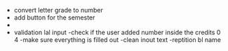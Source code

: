 - convert letter grade to number
- add button for the semester
-
- validation lal input
  -check if the user added number inside the credits 0 4
  -make sure everything is filled out
  -clean inout text
  -reptition bl name
